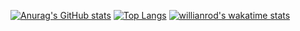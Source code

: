 [![Anurag's GitHub stats](https://github-readme-stats.vercel.app/api?username=srzern)](https://github.com/anuraghazra/github-readme-stats)
[![Top Langs](https://github-readme-stats.vercel.app/api/top-langs/?username=srzern)](https://github.com/anuraghazra/github-readme-stats)
[![willianrod's wakatime stats](https://github-readme-stats.vercel.app/api/wakatime?username=zzrsern)](https://github.com/anuraghazra/github-readme-stats)

